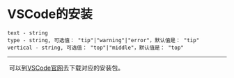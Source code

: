 # VSCode的安装 <Badge text="beta" type="warning"/> <Badge text="beta" type="tip"/> <Badge text="beta" type="error"/> <Badge text="beta" type="tip" vertical="top"/> <Badge text="beta" type="tip" vertical="middle"/>
```
text - string
type - string, 可选值： "tip"|"warning"|"error"，默认值是： "tip"
vertical - string, 可选值： "top"|"middle"，默认值是： "top"
```
---

​		可以到[VSCode官网](https://code.visualstudio.com/)去下载对应的安装包。

<br/>
<Valine></Valine>